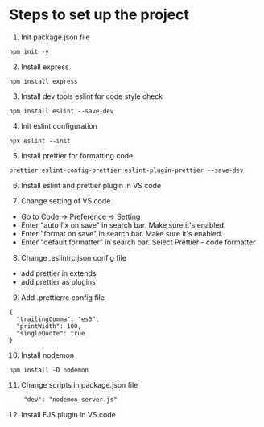 # Steps to set up the project

1. Init package.json file

```
npm init -y
```

2. Install express

```
npm install express
```

3. Install dev tools eslint for code style check

```
npm install eslint --save-dev
```

4. Init eslint configuration

```
npx eslint --init
```

5. Install prettier for formatting code

```
prettier eslint-config-prettier eslint-plugin-prettier --save-dev
```

6. Install eslint and prettier plugin in VS code

7. Change setting of VS code

- Go to Code -> Preference -> Setting
- Enter "auto fix on save" in search bar. Make sure it's enabled.
- Enter "format on save" in search bar. Make sure it's enabled.
- Enter "default formatter" in search bar. Select Prettier - code formatter

8. Change .eslintrc.json config file

- add prettier in extends
- add prettier as plugins

9. Add .prettierrc config file

```
{
  "trailingComma": "es5",
  "printWidth": 100,
  "singleQuote": true
}
```

10. Install nodemon

```
npm install -D nodemon
```

11. Change scripts in package.json file

```
    "dev": "nodemon server.js"
```

12. Install EJS plugin in VS code
